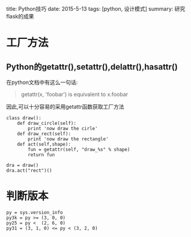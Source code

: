 title: Python技巧
date: 2015-5-13
tags: [python, 设计模式]
summary: 研究flask的成果

# 工厂方法

## Python的getattr(),setattr(),delattr(),hasattr()

在python文档中有这么一句话:

> getattr(x, 'foobar') is equivalent to x.foobar

因此,可以十分容易的采用getattr函数获取工厂方法

	class draw():
		def draw_circle(self):
			print 'now draw the cirle'
		def draw_rect(self):
			print 'now draw the rectangle'
		def act(self,shape):
			fun = getattr(self, "draw_%s" % shape)
			return fun

	dra = draw()
	dra.act("rect")()
	
# 判断版本

	py = sys.version_info
	py3k = py >= (3, 0, 0)
	py25 = py <  (2, 6, 0)
	py31 = (3, 1, 0) <= py < (3, 2, 0)